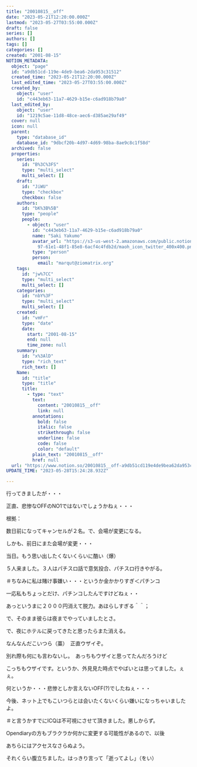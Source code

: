 ```yaml
---
title: "20010815__off"
date: "2023-05-21T12:20:00.000Z"
lastmod: "2023-05-27T03:55:00.000Z"
draft: false
series: []
authors: []
tags: []
categories: []
created: "2001-08-15"
NOTION_METADATA:
  object: "page"
  id: "a9db51cd-119e-4de9-bea6-2da953c31512"
  created_time: "2023-05-21T12:20:00.000Z"
  last_edited_time: "2023-05-27T03:55:00.000Z"
  created_by:
    object: "user"
    id: "c443eb63-11a7-4629-b15e-c6ad918b79a0"
  last_edited_by:
    object: "user"
    id: "1219c5ae-11d8-48ce-aec6-d385ae29af49"
  cover: null
  icon: null
  parent:
    type: "database_id"
    database_id: "9dbcf20b-4d97-4d69-98ba-8ae9c8c1f58d"
  archived: false
  properties:
    series:
      id: "B%3C%3FS"
      type: "multi_select"
      multi_select: []
    draft:
      id: "JiWU"
      type: "checkbox"
      checkbox: false
    authors:
      id: "bK%3B%5B"
      type: "people"
      people:
        - object: "user"
          id: "c443eb63-11a7-4629-b15e-c6ad918b79a0"
          name: "Saki Yakumo"
          avatar_url: "https://s3-us-west-2.amazonaws.com/public.notion-static.com/3ad1c4\
            97-61e1-48f1-85e8-6acf4c4fdb2d/maoh_icon_twitter_400x400.png"
          type: "person"
          person:
            email: "marqut@ziomatrix.org"
    tags:
      id: "jw%7CC"
      type: "multi_select"
      multi_select: []
    categories:
      id: "nbY%3F"
      type: "multi_select"
      multi_select: []
    created:
      id: "vmFr"
      type: "date"
      date:
        start: "2001-08-15"
        end: null
        time_zone: null
    summary:
      id: "x%3AlD"
      type: "rich_text"
      rich_text: []
    Name:
      id: "title"
      type: "title"
      title:
        - type: "text"
          text:
            content: "20010815__off"
            link: null
          annotations:
            bold: false
            italic: false
            strikethrough: false
            underline: false
            code: false
            color: "default"
          plain_text: "20010815__off"
          href: null
  url: "https://www.notion.so/20010815__off-a9db51cd119e4de9bea62da953c31512"
UPDATE_TIME: "2023-05-28T15:24:28.932Z"

---
```

<link rel="stylesheet" href="https://cdn.jsdelivr.net/npm/katex@0.16.2/dist/katex.min.css" integrity="sha384-bYdxxUwYipFNohQlHt0bjN/LCpueqWz13HufFEV1SUatKs1cm4L6fFgCi1jT643X" crossorigin="anonymous">


行ってきましたが・・・


正直、悲惨なOFFのNO1ではないでしょうかねぇ・・・


根拠：


数日前になってキャンセルが２名。で、会場が変更になる。


しかも、前日にまた会場が変更・・・


当日。もう思い出したくないくらいに酷い（爆）


５人来ました。３人はパチスロ話で意気投合、パチスロ行きやがる。


＃ちなみに私は賭け事嫌い・・・というか金かかりすぎ＜パチンコ


一応私もちょっとだけ、パチンコしたんですけどねぇ・・


あっというまに２０００円消えて脱力。あほらしすぎる＾＾；


で、そのまま彼らは夜までやっていましたとさ。


で、夜にホテルに戻ってきたと思ったらまた消える。


なんなんだこいつら（藁）　正直ウザイぞ。


別れ際も何にも言わないし。　あっちもウザイと思ってたんだろうけど


こっちもウザイです。というか、外見見た時点でやばいとは思ってました。ぇぇ。


何というか・・・悲惨としか言えないOFF(?)でしたねぇ・・・


今後、ネット上でもこいつらとは会いたくないくらい嫌いになっちゃいましたよ。


＃と言うかすでにICQは不可視にさせて頂きました。悪しからず。


Opendiaryの方もブラクラか何かに変更する可能性があるので、以後


あちらにはアクセスなさらぬよう。


それくらい腹立ちました。はっきり言って「逝ってよし」（をい）

